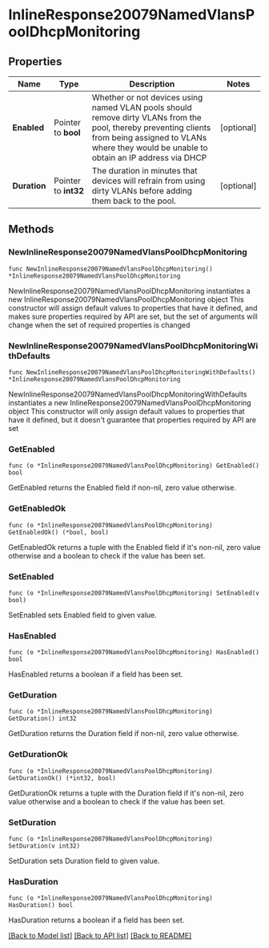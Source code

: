 # InlineResponse20079NamedVlansPoolDhcpMonitoring

## Properties

Name | Type | Description | Notes
------------ | ------------- | ------------- | -------------
**Enabled** | Pointer to **bool** | Whether or not devices using named VLAN pools should remove dirty VLANs from the pool, thereby preventing clients from being assigned to VLANs where they would be unable to obtain an IP address via DHCP | [optional] 
**Duration** | Pointer to **int32** | The duration in minutes that devices will refrain from using dirty VLANs before adding them back to the pool. | [optional] 

## Methods

### NewInlineResponse20079NamedVlansPoolDhcpMonitoring

`func NewInlineResponse20079NamedVlansPoolDhcpMonitoring() *InlineResponse20079NamedVlansPoolDhcpMonitoring`

NewInlineResponse20079NamedVlansPoolDhcpMonitoring instantiates a new InlineResponse20079NamedVlansPoolDhcpMonitoring object
This constructor will assign default values to properties that have it defined,
and makes sure properties required by API are set, but the set of arguments
will change when the set of required properties is changed

### NewInlineResponse20079NamedVlansPoolDhcpMonitoringWithDefaults

`func NewInlineResponse20079NamedVlansPoolDhcpMonitoringWithDefaults() *InlineResponse20079NamedVlansPoolDhcpMonitoring`

NewInlineResponse20079NamedVlansPoolDhcpMonitoringWithDefaults instantiates a new InlineResponse20079NamedVlansPoolDhcpMonitoring object
This constructor will only assign default values to properties that have it defined,
but it doesn't guarantee that properties required by API are set

### GetEnabled

`func (o *InlineResponse20079NamedVlansPoolDhcpMonitoring) GetEnabled() bool`

GetEnabled returns the Enabled field if non-nil, zero value otherwise.

### GetEnabledOk

`func (o *InlineResponse20079NamedVlansPoolDhcpMonitoring) GetEnabledOk() (*bool, bool)`

GetEnabledOk returns a tuple with the Enabled field if it's non-nil, zero value otherwise
and a boolean to check if the value has been set.

### SetEnabled

`func (o *InlineResponse20079NamedVlansPoolDhcpMonitoring) SetEnabled(v bool)`

SetEnabled sets Enabled field to given value.

### HasEnabled

`func (o *InlineResponse20079NamedVlansPoolDhcpMonitoring) HasEnabled() bool`

HasEnabled returns a boolean if a field has been set.

### GetDuration

`func (o *InlineResponse20079NamedVlansPoolDhcpMonitoring) GetDuration() int32`

GetDuration returns the Duration field if non-nil, zero value otherwise.

### GetDurationOk

`func (o *InlineResponse20079NamedVlansPoolDhcpMonitoring) GetDurationOk() (*int32, bool)`

GetDurationOk returns a tuple with the Duration field if it's non-nil, zero value otherwise
and a boolean to check if the value has been set.

### SetDuration

`func (o *InlineResponse20079NamedVlansPoolDhcpMonitoring) SetDuration(v int32)`

SetDuration sets Duration field to given value.

### HasDuration

`func (o *InlineResponse20079NamedVlansPoolDhcpMonitoring) HasDuration() bool`

HasDuration returns a boolean if a field has been set.


[[Back to Model list]](../README.md#documentation-for-models) [[Back to API list]](../README.md#documentation-for-api-endpoints) [[Back to README]](../README.md)


